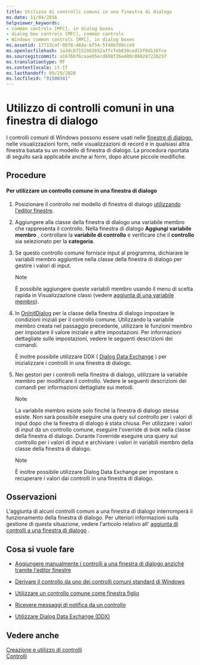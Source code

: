 ```yaml
---
title: Utilizzo di controlli comuni in una finestra di dialogo
ms.date: 11/04/2016
helpviewer_keywords:
- common controls [MFC], in dialog boxes
- dialog box controls [MFC], common controls
- Windows common controls [MFC], in dialog boxes
ms.assetid: 17713caf-09f8-484a-bf54-5f48bf09cce9
ms.openlocfilehash: 1a3dcb7151952b52affcfeb838ced15f0d116fce
ms.sourcegitcommit: a1676bf6caae05ecd698f26ed80c08828722b237
ms.translationtype: MT
ms.contentlocale: it-IT
ms.lasthandoff: 09/29/2020
ms.locfileid: "91500341"
---
```

# <a name="using-common-controls-in-a-dialog-box"></a>Utilizzo di controlli comuni in una finestra di dialogo

I controlli comuni di Windows possono essere usati nelle [finestre di dialogo](../mfc/dialog-boxes.md), nelle visualizzazioni form, nelle visualizzazioni di record e in qualsiasi altra finestra basata su un modello di finestra di dialogo. La procedura riportata di seguito sarà applicabile anche ai form, dopo alcune piccole modifiche.

## <a name="procedures"></a>Procedure

#### <a name="to-use-a-common-control-in-a-dialog-box"></a>Per utilizzare un controllo comune in una finestra di dialogo

1. Posizionare il controllo nel modello di finestra di dialogo [utilizzando l'editor finestre](../mfc/using-the-dialog-editor-to-add-controls.md).

1. Aggiungere alla classe della finestra di dialogo una variabile membro che rappresenta il controllo. Nella finestra di dialogo **Aggiungi variabile membro** , controllare la **variabile di controllo** e verificare che il **controllo** sia selezionato per la **categoria**.

1. Se questo controllo comune fornisce input al programma, dichiarare le variabili membro aggiuntive nella classe della finestra di dialogo per gestire i valori di input.

    > [!NOTE]
    >  È possibile aggiungere queste variabili membro usando il menu di scelta rapida in Visualizzazione classi (vedere [aggiunta di una variabile membro](../ide/adding-a-member-variable-visual-cpp.md)).

1. In [OnInitDialog](../mfc/reference/cdialog-class.md#oninitdialog) per la classe della finestra di dialogo impostare le condizioni iniziali per il controllo comune. Utilizzando la variabile membro creata nel passaggio precedente, utilizzare le funzioni membro per impostare il valore iniziale e altre impostazioni. Per informazioni dettagliate sulle impostazioni, vedere le seguenti descrizioni dei comandi.

   È inoltre possibile utilizzare DDX ( [Dialog Data Exchange](../mfc/dialog-data-exchange-and-validation.md) ) per inizializzare i controlli in una finestra di dialogo.

1. Nei gestori per i controlli nella finestra di dialogo, utilizzare la variabile membro per modificare il controllo. Vedere le seguenti descrizioni dei comandi per informazioni dettagliate sui metodi.

    > [!NOTE]
    >  La variabile membro esiste solo finché la finestra di dialogo stessa esiste. Non sarà possibile eseguire una query sul controllo per i valori di input dopo che la finestra di dialogo è stata chiusa. Per utilizzare i valori di input da un controllo comune, eseguire l'override di `OnOK` nella classe della finestra di dialogo. Durante l'override eseguire una query sul controllo per i valori di input e archiviare i valori in variabili membro della classe della finestra di dialogo.

    > [!NOTE]
    >  È inoltre possibile utilizzare Dialog Data Exchange per impostare o recuperare i valori dai controlli in una finestra di dialogo.

## <a name="remarks"></a>Osservazioni

L'aggiunta di alcuni controlli comuni a una finestra di dialogo interromperà il funzionamento della finestra di dialogo. Per ulteriori informazioni sulla gestione di questa situazione, vedere l'articolo relativo all' [aggiunta di controlli a una finestra di dialogo](../windows/adding-editing-or-deleting-controls.md) .

## <a name="what-do-you-want-to-do"></a>Cosa si vuole fare

- [Aggiungere manualmente i controlli a una finestra di dialogo anziché tramite l'editor finestre](../mfc/adding-controls-by-hand.md)

- [Derivare il controllo da uno dei controlli comuni standard di Windows](../mfc/deriving-controls-from-a-standard-control.md)

- [Utilizzare un controllo comune come finestra figlio](../mfc/using-a-common-control-as-a-child-window.md)

- [Ricevere messaggi di notifica da un controllo](../mfc/receiving-notification-from-common-controls.md)

- [Utilizzare Dialog Data Exchange (DDX)](../mfc/dialog-data-exchange-and-validation.md)

## <a name="see-also"></a>Vedere anche

[Creazione e utilizzo di controlli](../mfc/making-and-using-controls.md)<br/>
[Controlli](../mfc/controls-mfc.md)
